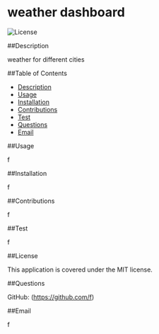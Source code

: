 # weather dashboard

 ![License](https://img.shields.io/badge/License-MIT-brightgreen)

##Description

weather for different cities

 ##Table of Contents

* [Description](#description)
* [Usage](#usage)
* [Installation](#installation)
* [Contributions](#contributions)
* [Test](#test)
* [Questions](#questions)
* [Email](#email)

 ##Usage

 f

##Installation

 f

##Contributions

f

##Test

f

##License

This application is covered under the MIT license.

 ##Questions

GitHub: (https://github.com/f)

##Email

f
